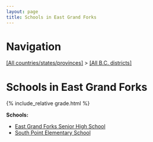 ```yaml
---
layout: page
title: Schools in East Grand Forks
---
```

# Navigation

[[All countries/states/provinces]](../..) > [[All B.C. districts]](..)

# Schools in East Grand Forks

{% include_relative grade.html %}

**Schools:**

- [East Grand Forks Senior High School](East_Grand_Forks_Senior_High_School.md)
- [South Point Elementary School](South_Point_Elementary_School.md)
